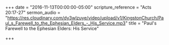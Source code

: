 +++
date = "2016-11-13T00:00:00-05:00"
scripture_reference = "Acts 20:17-27"
sermon_audio = "https://res.cloudinary.com/dy3wlzuye/video/upload/v1/KingstonChurch/Paul_s_Farewell_to_the_Ephesian_Elders_-_His_Service.mp3"
title = "Paul's Farewell to the Ephesian Elders: His Service"

+++
